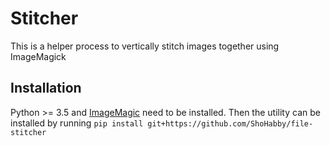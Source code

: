 # Stitcher
This is a helper process to vertically stitch images together using ImageMagick

## Installation 
Python >= 3.5 and [ImageMagic](https://imagemagick.org/script/download.php) need to be installed.
Then the utility can be installed by running `pip install git+https://github.com/ShoHabby/file-stitcher`